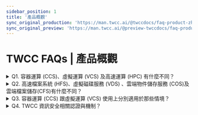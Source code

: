 ```yaml
---
sidebar_position: 1
title: '產品概觀'
sync_original_production: 'https://man.twcc.ai/@twccdocs/faq-product-zh' 
sync_original_preview: 'https://man.twcc.ai/@preview-twccdocs/faq-product-zh'
---
```


# TWCC FAQs | 產品概觀

<details>

<summary> Q1. 容器運算 (CCS)、虛擬運算 (VCS) 及高速運算 (HPC) 有什麼不同？</summary>

三種服務的功能與特色、資源規格、儲存空間比較如下：

| <p align="left" style={{width:60+'pt'}}>服務</p> |  <p align="left" style={{width:100+'pt'}}>容器運算服務 (CCS)</p>| <p align="left" style={{width:120+'pt'}}>虛擬運算服務 (VCS)</p>| <p align="left" style={{width:90+'pt'}}>高速運算 (HPC)</p>|
| -------- | -------- | -------- | -------- |
| 功能與特色 | ● 適用 AI<br/>模型訓練與推斷<br/>● 可隨時調整參數，利於開發<br/>● 資源選項固定 | ● 功能與一般虛擬機雷同，適合架設服務伺服器<br/>● 可調整網路及安全相關設定<br/>● 資源選項固定 | ● 跨節點運算<br/>● 命令列介面<br/>● 彈性選用 GPU 數量          |
| 資源規格   | ● 最多可調用 8 顆 GPU<br/>● 資源比 GPU:CPU:RAM(GB) 為 1:4:90              | ● 提供 vCPU，最多可調用 48 核                                                                   | ● 可彈性依<br/>需求調整 GPU 數量       |
| 儲存空間   | ● 高速檔案系統 (HFS)<sup> [1][2] </sup>        | ● 虛擬運算個體系統碟 (100 GB)<br/>● 虛擬磁碟服務 (VDS) 附加資料碟，可自行選擇容量                                                                   | ● 高速檔案系統 <br/>(HFS)<sup> [1][2] </sup>           |


- <sup>[1]</sup> 註冊帳號及獲得 200 GB (/home 與 /work 各 100 GB)，可依需求增購空間。
- <sup>[2]</sup> 自2021年9月1日起，國科會(原科技部)計畫下每個帳號之暫存工作目錄區域(/work) 1500 GB 內免費使用。系統僅提供預設配額 100 GB，若需調高配額請至<ins><a href = "https://man.twcc.ai/@twsdocs/howto-service-access-service-zh"> 會員中心 </a></ins> 調整。


</details>

<details>

<summary> Q2. 高速檔案系統 (HFS)、虛擬磁碟服務 (VDS) 、雲端物件儲存服務 (COS)及雲端檔案儲存(CFS)有什麼不同？</summary>

三種服務的搭配運算服務與價位、存取速度、特色比較如下：

| <div style={{width:120+'px'}} align="left">服務</div> | <div style={{width:150+'px'}} align="left">高速檔案系統 (HFS)</div> | <div style={{width:180+'px'}} align="left">虛擬磁碟服務 (VDS)</div>     | <div style={{width:200+'px'}} align="left">雲端物件儲存服務 (COS)</div> |<div style={{width:250+'px'}} align="left">雲端檔案服務(CFS)</div>|
| -------- | -------- | -------- | -------- |-------- |
| 搭配運算服務 | ● 容器運算服務 (CCS)<br/>● 高速運算服務 (HPC)<br/> | ● 虛擬運算服務 (VCS)<br/> | ● 藉由 TWCC CLI 與容器運算服務及虛擬運算服務傳輸資料 <br/> | ● 提供 TWCC 服務存取資料，以進行 AI/ML pipeline、資料分析等工作<br/>|
| 價位高至低排序(1->4) | 1 | 2 | 3 |熱儲存價位:3<br/>冷儲存價位:4|
| 資料傳輸 | ● 透過 SFTP 上傳及下載檔案<br/> ● 透過 TWCC CLI 與雲端物件儲存服務 (COS) 進行傳輸 | ● 透過 TWCC CLI 與雲端物件儲存服務 (COS) 進行傳輸 <br/> ● 使用 SSH 連線虛擬運算個體，掛載且初始化虛擬磁碟，並透過 SFTP 上傳與下載檔案| ● 透過第三方軟體上傳及下載檔案  <br/>| ● 透過第三方軟體上傳及下載檔案 <br/> ● 支援SFTP 上傳與下載檔案 <br/>● 藉由權限設定分享檔案給專案成員，達到資料協作的目的 <br/> ● 可以對檔案進行版本控管與搜尋 <br/> ● 可視使用情境將檔案方置於冷儲存或是熱儲存<br/> |

</details>

<details>

<summary> Q3. 容器運算 (CCS) 跟虛擬運算 (VCS) 使用上分別適用於那些情境？</summary>

容器運算 (CCS) 適用於大規模且資料密集的高負載工作，例：建立 AI 模型訓練。
虛擬運算 (VCS) 適用於工作負載小的應用程式，例：網站架設，AI 推論服務。

</details>

<details>

<summary> Q4. TWCC 資訊安全相關認證與機制？</summary>
關於 TWCC 的資安認證與機制請參考<ins><a href = "(https://man.twcc.ai/@twccdocs/doc-vcs-main-zh/https%3A%2F%2Fman.twcc.ai%2F%40twccdocs%2Fsecurity-overview-zh">此文件</a></ins>之說明。
</details>